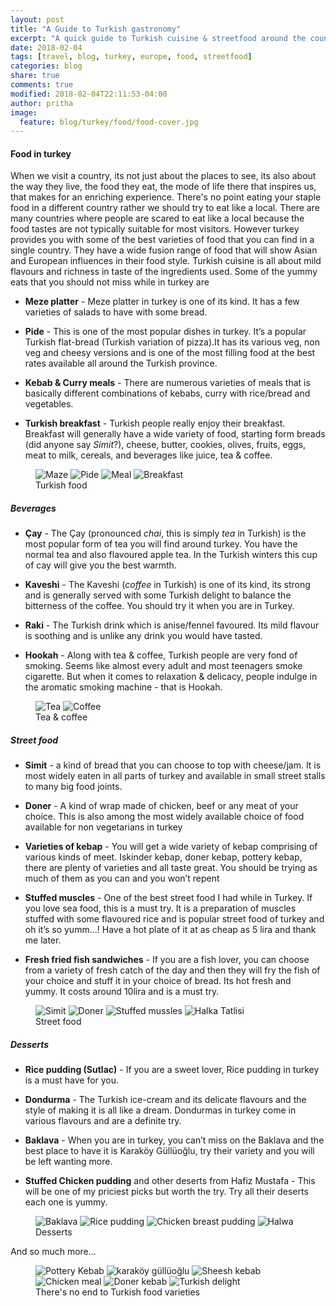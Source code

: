 ```yaml
---
layout: post
title: "A Guide to Turkish gastronomy"
excerpt: "A quick guide to Turkish cuisine & streetfood around the country"
date: 2018-02-04
tags: [travel, blog, turkey, europe, food, streetfood]
categories: blog
share: true
comments: true
modified: 2018-02-04T22:11:53-04:00
author: pritha
image:
  feature: blog/turkey/food/food-cover.jpg
---
```


#### Food in turkey

When we visit a country, its not just about the places to see, its also about the way they live, the food they eat, the mode of life there that inspires us, that makes for an enriching experience. There's no point eating your staple food in a different country rather we should try to eat like a local. There are many countries where people are scared to eat like a local because the food tastes are not typically suitable for most visitors. However turkey provides you with some of the best varieties of food that you can find in a single country. They have a wide fusion range of food that will show Asian and European influences in their food style. Turkish cuisine is all about mild flavours and richness in taste of the ingredients used. Some of the yummy eats that you should not miss while in turkey are


* **Meze platter** - Meze platter in turkey is one of its kind. It has a few varieties of salads to have with some bread.

* **Pide** - This is one of the most popular dishes in turkey. It’s a popular Turkish flat-bread (Turkish variation of pizza).It has its various veg, non veg and cheesy versions and is one of the most filling food at the best rates available all around the Turkish province.

* **Kebab & Curry meals** - There are numerous varieties of meals that is basically different combinations of kebabs, curry with rice/bread and vegetables.

* **Turkish breakfast** - Turkish people really enjoy their breakfast. Breakfast will generally have a wide variety of food, starting form breads (did anyone say _Simit_?), cheese, butter, cookies, olives, fruits, eggs, meat to milk, cereals, and beverages like juice, tea & coffee.

<figure class="half">   
    <img src="/images/blog/turkey/food/maze-platter.jpg" alt="Maze" title="Maze">
    <img src="/images/blog/turkey/food/pide.jpg" alt="Pide" title="Pide">
    <img src="/images/blog/turkey/food/chicken-hurrem.jpg" alt="Meal" title="Meal">
    <img src="/images/blog/turkey/food/breakfast.jpg" alt="Breakfast" title="Breakfast">
    <figcaption>Turkish food</figcaption>
</figure>

##### Beverages

* **Çay** - The Çay (pronounced _chai_, this is simply _tea_ in Turkish) is the most popular form of tea you will find around turkey. You have the normal tea and also flavoured apple tea. In the Turkish winters this cup of cay will give you the best warmth.

* **Kaveshi** - The Kaveshi (_coffee_ in Turkish) is one of its kind, its strong and is generally served with some Turkish delight to balance the bitterness of the coffee. You should try it when you are in Turkey.

* **Raki** - The Turkish drink which is anise/fennel favoured. Its mild flavour is soothing and is unlike any drink you would have tasted.

* **Hookah** - Along with tea & coffee, Turkish people are very fond of smoking. Seems like almost every adult and most teenagers smoke cigarette. But when it comes to relaxation & delicacy, people indulge in the aromatic smoking machine - that is Hookah. 

<figure class="half">   
    <img src="/images/blog/turkey/food/tea.jpg" alt="Tea" title="Tea">
    <img src="/images/blog/turkey/food/kaveshi.jpg" alt="Coffee" title="Coffee">
    <figcaption>Tea & coffee</figcaption>
</figure>

##### Street food

* **Simit** - a kind of bread that you can choose to top with cheese/jam. It is most widely eaten in all parts of turkey and available in small street stalls to many big food joints.

* **Doner** - A kind of wrap made of chicken, beef or any meat of your choice. This is also among the most widely available choice of food available for non vegetarians in turkey

* **Varieties of kebap** - You will get a wide variety of kebap comprising of various kinds of meet. Iskinder kebap, doner kebap, pottery kebap, there are plenty of varieties and all taste great. You should be trying as much of them as you can and you won’t repent

* **Stuffed muscles** - One of the best street food I had while in Turkey. If you love sea food, this is a must try. It is a preparation of muscles stuffed with some flavoured rice and is popular street food of turkey and oh it’s so yumm…! Have a hot plate of it at as cheap as 5 lira and thank me later.

* **Fresh fried fish sandwiches** - If you are a fish lover, you can choose from a variety of fresh catch of the day and then they will fry the fish of your choice and stuff it in your choice of bread. Its hot fresh and yummy. It costs around 10lira and is a must try.

<figure class="half">   
    <img src="/images/blog/turkey/food/simit.jpg" alt="Simit" title="Simit">
    <img src="/images/blog/turkey/food/doner-sandwich.jpg" alt="Doner" title="DonerPide">
    <img src="/images/blog/turkey/food/stuffed-mussles.jpg" alt="Stuffed mussles" title="Stuffed mussles">
    <img src="/images/blog/turkey/food/halka-tatlisi.jpg" alt="Halka Tatlisi" title="Halka Tatlisi">
    <figcaption>Street food</figcaption>
</figure>

##### Desserts

* **Rice pudding (Sutlac)** - If you are a sweet lover, Rice pudding in turkey is a must have for you.

* **Dondurma** - The Turkish ice-cream and its delicate flavours and the style of making it is all like a dream. Dondurmas in turkey come in various flavours and are a definite try.

* **Baklava** - When you are in turkey, you can’t miss on the Baklava and the best place to have it is Karaköy Güllüoğlu, try their variety and you will be left wanting more.

* **Stuffed Chicken pudding** and other deserts from Hafiz Mustafa - This will be one of my priciest picks but worth the try. Try all their deserts each one is yummy.

<figure class="half">   
    <img src="/images/blog/turkey/food/baklava.jpg" alt="Baklava" title="Baklava">
    <img src="/images/blog/turkey/food/sutlac.jpg" alt="Rice pudding" title="Rice pudding">
    <img src="/images/blog/turkey/food/chicken-pudding.jpg" alt="Chicken breast pudding" title="Chicken breast pudding">
    <img src="/images/blog/turkey/food/halwa.jpg" alt="Halwa" title="Halwa">
    <figcaption>Desserts</figcaption>
</figure>

And so much more...

<figure class="half">   
    <img src="/images/blog/turkey/food/pottery-kebab.jpg" alt="Pottery Kebab" title="Pottery Kebab">
    <img src="/images/blog/turkey/food/karakoy-golluglu.jpg" alt="karaköy güllüoğlu" title="karaköy güllüoğlu">
    <img src="/images/blog/turkey/food/sheesh-kebab.jpg" alt="Sheesh kebab" title="Sheesh kebab">
    <img src="/images/blog/turkey/food/chicken-meal.jpg" alt="Chicken meal" title="Chicken meal">
    <img src="/images/blog/turkey/food/doner.jpg" alt="Doner kebab" title="Doner kebab">
    <img src="/images/blog/turkey/food/turkish-delight.jpg" alt="Turkish delight" title="Turkish delight">
    <figcaption>There's no end to Turkish food varieties</figcaption>
</figure>

<!--this
<figure class="half">
    <a href="/images/blog/turkey/food/simit.jpeg"><img src="/images/blog/turkey/food/simit.jpeg" alt="image"></a>
    <a href="/images/blog/turkey/food/maze-platter.jpeg"><img src="/images/blog/turkey/food/maze-platter.jpeg" alt="image"></a>
    <a href="/images/blog/turkey/food/pide.jpeg"><img src="/images/blog/turkey/food/pide.jpeg" alt="image"></a>
  <a href="/images/blog/turkey/food/doner.jpeg"><img src="/images/blog/turkey/food/doner.jpeg" alt="image"></a>
    <figcaption>Two images.</figcaption>
</figure>-->

